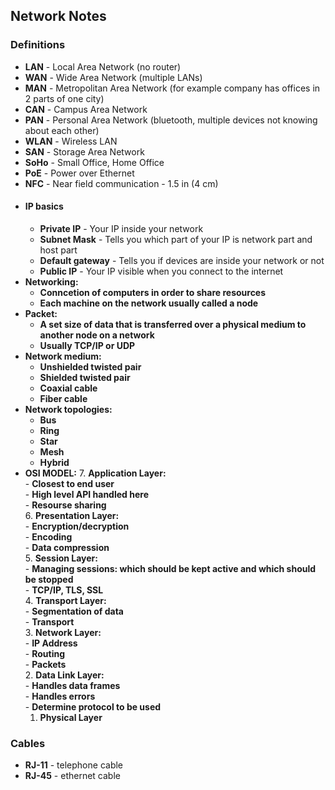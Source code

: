 ## Network Notes

### Definitions
- **LAN** - Local Area Network (no router)
- **WAN** - Wide Area Network (multiple LANs)
- **MAN** - Metropolitan Area Network (for example company has offices in 2 parts of one city)
- **CAN** - Campus Area Network
- **PAN** - Personal Area Network (bluetooth, multiple devices not knowing about each other)
- **WLAN** - Wireless LAN
- **SAN** - Storage Area Network
- **SoHo** - Small Office, Home Office
- **PoE** - Power over Ethernet
- **NFC** - Near field communication - 1.5 in (4 cm)
- #### IP basics
    - **Private IP** - Your IP inside your network
    - **Subnet Mask** - Tells you which part of your IP is network part and host part
    - **Default gateway** - Tells you if devices are inside your network or not
    - **Public IP** - Your IP visible when you connect to the internet
- **Networking:**
    - **Conncetion of computers in order to share resources**
    - **Each machine on the network usually called a node**
- **Packet:**
    - **A set size of data that is transferred over a physical medium to another node on a network**
    - **Usually TCP/IP or UDP**
- **Network medium:**
    - **Unshielded twisted pair**
    - **Shielded twisted pair**
    - **Coaxial cable**
    - **Fiber cable**
- **Network topologies:**
    - **Bus**
    - **Ring**
    - **Star**
    - **Mesh**
    - **Hybrid**
- **OSI MODEL:**
    7. **Application Layer:** <br>
        - **Closest to end user** <br>
        - **High level API handled here** <br>
        - **Resourse sharing** <br>
    6. **Presentation Layer:** <br>
        - **Encryption/decryption** <br>
        - **Encoding** <br>
        - **Data compression** <br>
    5. **Session Layer:** <br>
        - **Managing sessions: which should be kept active and which should be stopped** <br>
        - **TCP/IP, TLS, SSL** <br>
    4. **Transport Layer:** <br>
        - **Segmentation of data** <br>
        - **Transport** <br>
    3. **Network Layer:** <br>
        - **IP Address** <br>
        - **Routing** <br>
        - **Packets** <br>
    2. **Data Link Layer:** <br>
        - **Handles data frames** <br>
        - **Handles errors** <br>
        - **Determine protocol to be used** <br>
    1. **Physical Layer** <br>
### Cables
- **RJ-11** - telephone cable
- **RJ-45** - ethernet cable
